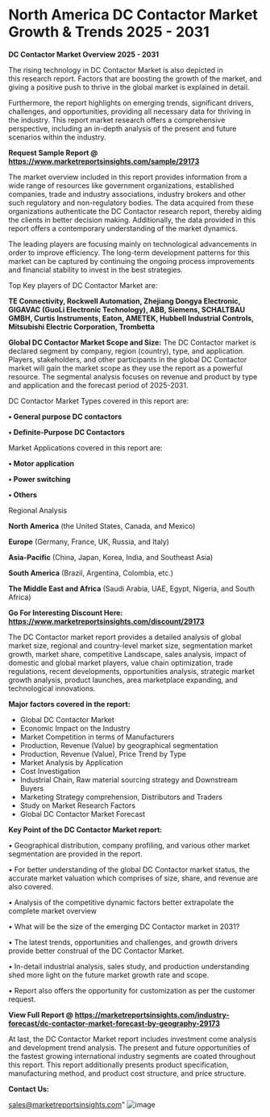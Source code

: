 # North America DC Contactor Market Growth & Trends 2025 - 2031

<Strong> DC Contactor Market Overview 2025 - 2031</strong>

The rising technology in DC Contactor Market is also depicted in this research report. Factors that are boosting the growth of the market, and giving a positive push to thrive in the global market is explained in detail.

Furthermore, the report highlights on emerging trends, significant drivers, challenges, and opportunities, providing all necessary data for thriving in the industry. This report market research offers a comprehensive perspective, including an in-depth analysis of the present and future scenarios within the industry.

<strong>Request Sample Report @ <a href=https://www.marketreportsinsights.com/sample/29173>https://www.marketreportsinsights.com/sample/29173</a></strong>

The market overview included in this report provides information from a wide range of resources like government organizations, established companies, trade and industry associations, industry brokers and other such regulatory and non-regulatory bodies. The data acquired from these organizations authenticate the DC Contactor research report, thereby aiding the clients in better decision making. Additionally, the data provided in this report offers a contemporary understanding of the market dynamics.

The leading players are focusing mainly on technological advancements in order to improve efficiency. The long-term development patterns for this market can be captured by continuing the ongoing process improvements and financial stability to invest in the best strategies.

Top Key players of DC Contactor Market are:

<strong>TE Connectivity, Rockwell Automation, Zhejiang Dongya Electronic, GIGAVAC (GuoLi Electronic Technology), ABB, Siemens, SCHALTBAU GMBH, Curtis Instruments, Eaton, AMETEK, Hubbell Industrial Controls, Mitsubishi Electric Corporation, Trombetta</strong>

<strong><b>Global DC Contactor Market Scope and Size:</b></strong>
The DC Contactor market is declared segment by company, region (country), type, and application. Players, stakeholders, and other participants in the global DC Contactor market will gain the market scope as they use the report as a powerful resource. The segmental analysis focuses on revenue and product by type and application and the forecast period of 2025-2031.

DC Contactor Market Types covered in this report are:

<strong>• General purpose DC contactors

• Definite-Purpose DC Contactors</strong>

Market Applications covered in this report are:

<strong>• Motor application

• Power switching

• Others</strong> 

Regional Analysis

<strong>North America</strong> (the United States, Canada, and Mexico)

<strong>Europe</strong> (Germany, France, UK, Russia, and Italy)

<strong>Asia-Pacific</strong> (China, Japan, Korea, India, and Southeast Asia)

<strong>South America</strong> (Brazil, Argentina, Colombia, etc.)

<strong>The Middle East and Africa</strong> (Saudi Arabia, UAE, Egypt, Nigeria, and South Africa)

<strong>Go For Interesting Discount Here: <a href=https://www.marketreportsinsights.com/discount/29173>https://www.marketreportsinsights.com/discount/29173</a></strong>

The DC Contactor market report provides a detailed analysis of global market size, regional and country-level market size, segmentation market growth, market share, competitive Landscape, sales analysis, impact of domestic and global market players, value chain optimization, trade regulations, recent developments, opportunities analysis, strategic market growth analysis, product launches, area marketplace expanding, and technological innovations.

<strong><b>Major factors covered in the report:</b></strong>
<ul>
  <li>Global DC Contactor Market </li>
  <li>Economic Impact on the Industry</li>
  <li>Market Competition in terms of Manufacturers</li>
  <li>Production, Revenue (Value) by geographical segmentation</li>
  <li>Production, Revenue (Value), Price Trend by Type</li>
  <li>Market Analysis by Application</li>
  <li>Cost Investigation</li>
  <li>Industrial Chain, Raw material sourcing strategy and Downstream Buyers</li>
  <li>Marketing Strategy comprehension, Distributors and Traders</li>
  <li>Study on Market Research Factors</li>
  <li>Global DC Contactor Market Forecast</li>
</ul>

<strong><b>Key Point of the DC Contactor Market report:</b></strong>

• Geographical distribution, company profiling, and various other market segmentation are provided in the report.

• For better understanding of the global DC Contactor market status, the accurate market valuation which comprises of size, share, and revenue are also covered.

• Analysis of the competitive dynamic factors better extrapolate the complete market overview

• What will be the size of the emerging DC Contactor market in 2031?

• The latest trends, opportunities and challenges, and growth drivers provide better construal of the DC Contactor Market.

• In-detail industrial analysis, sales study, and production understanding shed more light on the future market growth rate and scope.

• Report also offers the opportunity for customization as per the customer request.

<strong><b>View Full Report @ <a href=https://marketreportsinsights.com/industry-forecast/dc-contactor-market-forecast-by-geography-29173>https://marketreportsinsights.com/industry-forecast/dc-contactor-market-forecast-by-geography-29173</a></b></strong>


At last, the DC Contactor Market report includes investment come analysis and development trend analysis. The present and future opportunities of the fastest growing international industry segments are coated throughout this report. This report additionally presents product specification, manufacturing method, and product cost structure, and price structure.

<strong>Contact Us:</strong>

sales@marketreportsinsights.com"
![image](https://github.com/user-attachments/assets/fd05433c-de6d-4186-bdec-0bf940179fb4)
